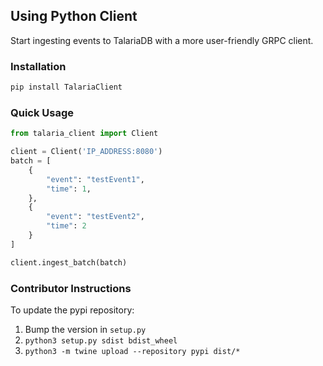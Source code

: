 ## Using Python Client

Start ingesting events to TalariaDB with a more user-friendly GRPC client. 

### Installation

```sh
pip install TalariaClient
```

### Quick Usage

```python
from talaria_client import Client

client = Client('IP_ADDRESS:8080')
batch = [
    {
        "event": "testEvent1",
        "time": 1,
    },
    {
        "event": "testEvent2",
        "time": 2
    }
]

client.ingest_batch(batch)
```

### Contributor Instructions

To update the pypi repository:

1. Bump the version in `setup.py`
1. `python3 setup.py sdist bdist_wheel`
1. `python3 -m twine upload --repository pypi dist/*`
